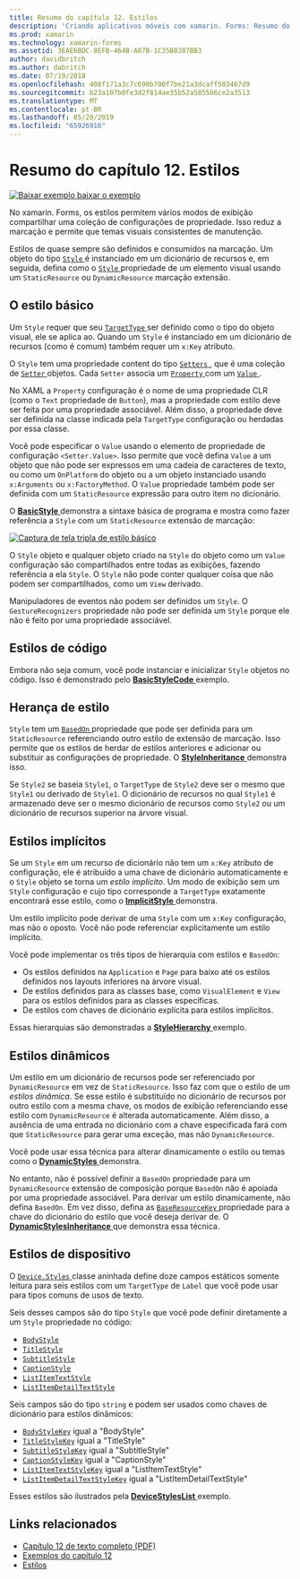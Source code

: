 ```yaml
---
title: Resumo do capítulo 12. Estilos
description: 'Criando aplicativos móveis com xamarin. Forms: Resumo do capítulo 12. Estilos'
ms.prod: xamarin
ms.technology: xamarin-forms
ms.assetid: 3EAE6BDC-8EFB-464B-A87B-1C35B8387BB3
author: davidbritch
ms.author: dabritch
ms.date: 07/19/2018
ms.openlocfilehash: 408f171a3c7c690b700f7be21a3dcaff503467d9
ms.sourcegitcommit: b23a107b0fe3d2f814ae35b52a5855b6ce2a3513
ms.translationtype: MT
ms.contentlocale: pt-BR
ms.lasthandoff: 05/20/2019
ms.locfileid: "65926916"
---
```

# <a name="summary-of-chapter-12-styles"></a>Resumo do capítulo 12. Estilos

[![Baixar exemplo](~/media/shared/download.png) baixar o exemplo](https://github.com/xamarin/xamarin-forms-book-samples/tree/master/Chapter12)

No xamarin. Forms, os estilos permitem vários modos de exibição compartilhar uma coleção de configurações de propriedade. Isso reduz a marcação e permite que temas visuais consistentes de manutenção.

Estilos de quase sempre são definidos e consumidos na marcação. Um objeto do tipo [ `Style` ](xref:Xamarin.Forms.Style) é instanciado em um dicionário de recursos e, em seguida, defina como o [ `Style` ](xref:Xamarin.Forms.NavigableElement.Style) propriedade de um elemento visual usando um `StaticResource` ou `DynamicResource` marcação extensão.

## <a name="the-basic-style"></a>O estilo básico

Um `Style` requer que seu [ `TargetType` ](xref:Xamarin.Forms.Style.TargetType) ser definido como o tipo do objeto visual, ele se aplica ao. Quando um `Style` é instanciado em um dicionário de recursos (como é comum) também requer um `x:Key` atributo.

O `Style` tem uma propriedade content do tipo [ `Setters` ](xref:Xamarin.Forms.Style.Setters), que é uma coleção de [ `Setter` ](xref:Xamarin.Forms.Setter) objetos. Cada `Setter` associa um [ `Property` ](xref:Xamarin.Forms.Setter.Property) com um [ `Value` ](xref:Xamarin.Forms.Setter.Value).

No XAML a `Property` configuração é o nome de uma propriedade CLR (como o `Text` propriedade de `Button`), mas a propriedade com estilo deve ser feita por uma propriedade associável. Além disso, a propriedade deve ser definida na classe indicada pela `TargetType` configuração ou herdadas por essa classe.

Você pode especificar o `Value` usando o elemento de propriedade de configuração `<Setter.Value>`. Isso permite que você defina `Value` a um objeto que não pode ser expressos em uma cadeia de caracteres de texto, ou como um `OnPlatform` do objeto ou a um objeto instanciado usando `x:Arguments` ou `x:FactoryMethod`. O `Value` propriedade também pode ser definida com um `StaticResource` expressão para outro item no dicionário.

O [ **BasicStyle** ](https://github.com/xamarin/xamarin-forms-book-samples/tree/master/Chapter12/BasicStyle) demonstra a sintaxe básica de programa e mostra como fazer referência a `Style` com um `StaticResource` extensão de marcação:

[![Captura de tela tripla de estilo básico](images/ch12fg01-small.png "estilos básicos")](images/ch12fg01-large.png#lightbox "estilos básicos")

O `Style` objeto e qualquer objeto criado na `Style` do objeto como um `Value` configuração são compartilhados entre todas as exibições, fazendo referência a ela `Style`. O `Style` não pode conter qualquer coisa que não podem ser compartilhados, como um `View` derivado.

Manipuladores de eventos não podem ser definidos um `Style`. O `GestureRecognizers` propriedade não pode ser definida um `Style` porque ele não é feito por uma propriedade associável.

## <a name="styles-in-code"></a>Estilos de código

Embora não seja comum, você pode instanciar e inicializar `Style` objetos no código. Isso é demonstrado pelo [ **BasicStyleCode** ](https://github.com/xamarin/xamarin-forms-book-samples/tree/master/Chapter12/BasicStyleCode) exemplo.

## <a name="style-inheritance"></a>Herança de estilo

`Style` tem um [ `BasedOn` ](xref:Xamarin.Forms.Style.BasedOn) propriedade que pode ser definida para um `StaticResource` referenciando outro estilo de extensão de marcação. Isso permite que os estilos de herdar de estilos anteriores e adicionar ou substituir as configurações de propriedade. O [ **StyleInheritance** ](https://github.com/xamarin/xamarin-forms-book-samples/tree/master/Chapter12/StyleInheritance) demonstra isso.

Se `Style2` se baseia `Style1`, o `TargetType` de `Style2` deve ser o mesmo que `Style1` ou derivado de `Style1`. O dicionário de recursos no qual `Style1` é armazenado deve ser o mesmo dicionário de recursos como `Style2` ou um dicionário de recursos superior na árvore visual.

## <a name="implicit-styles"></a>Estilos implícitos

Se um `Style` em um recurso de dicionário não tem um `x:Key` atributo de configuração, ele é atribuído a uma chave de dicionário automaticamente e o `Style` objeto se torna um *estilo implícito*. Um modo de exibição sem um `Style` configuração e cujo tipo corresponde a `TargetType` exatamente encontrará esse estilo, como o [ **ImplicitStyle** ](https://github.com/xamarin/xamarin-forms-book-samples/tree/master/Chapter12/ImplicitStyle) demonstra.

Um estilo implícito pode derivar de uma `Style` com um `x:Key` configuração, mas não o oposto. Você não pode referenciar explicitamente um estilo implícito.

Você pode implementar os três tipos de hierarquia com estilos e `BasedOn`:

- Os estilos definidos na `Application` e `Page` para baixo até os estilos definidos nos layouts inferiores na árvore visual.
- De estilos definidos para as classes base, como `VisualElement` e `View` para os estilos definidos para as classes específicas.
- De estilos com chaves de dicionário explícita para estilos implícitos.

Essas hierarquias são demonstradas a [ **StyleHierarchy** ](https://github.com/xamarin/xamarin-forms-book-samples/tree/master/Chapter12/StyleHierarchy) exemplo.

## <a name="dynamic-styles"></a>Estilos dinâmicos

Um estilo em um dicionário de recursos pode ser referenciado por `DynamicResource` em vez de `StaticResource`. Isso faz com que o estilo de um *estilos dinâmica*. Se esse estilo é substituído no dicionário de recursos por outro estilo com a mesma chave, os modos de exibição referenciando esse estilo com `DynamicResource` é alterada automaticamente. Além disso, a ausência de uma entrada no dicionário com a chave especificada fará com que `StaticResource` para gerar uma exceção, mas não `DynamicResource`.

Você pode usar essa técnica para alterar dinamicamente o estilo ou temas como o [ **DynamicStyles** ](https://github.com/xamarin/xamarin-forms-book-samples/tree/master/Chapter12/DynamicStyles) demonstra.

No entanto, não é possível definir a `BasedOn` propriedade para um `DynamicResource` extensão de composição porque `BasedOn` não é apoiada por uma propriedade associável. Para derivar um estilo dinamicamente, não defina `BasedOn`. Em vez disso, defina as [ `BaseResourceKey` ](xref:Xamarin.Forms.Style.BaseResourceKey) propriedade para a chave do dicionário do estilo que você deseja derivar de. O [ **DynamicStylesInheritance** ](https://github.com/xamarin/xamarin-forms-book-samples/tree/master/Chapter12/DynaStylesInh) que demonstra essa técnica.

## <a name="device-styles"></a>Estilos de dispositivo

O [ `Device.Styles` ](xref:Xamarin.Forms.Device.Styles) classe aninhada define doze campos estáticos somente leitura para seis estilos com um `TargetType` de `Label` que você pode usar para tipos comuns de usos de texto.

Seis desses campos são do tipo `Style` que você pode definir diretamente a um `Style` propriedade no código:

- [`BodyStyle`](xref:Xamarin.Forms.Device.Styles.BodyStyle)
- [`TitleStyle`](xref:Xamarin.Forms.Device.Styles.TitleStyle)
- [`SubtitleStyle`](xref:Xamarin.Forms.Device.Styles.SubtitleStyle)
- [`CaptionStyle`](xref:Xamarin.Forms.Device.Styles.CaptionStyle)
- [`ListItemTextStyle`](xref:Xamarin.Forms.Device.Styles.ListItemTextStyle)
- [`ListItemDetailTextStyle`](xref:Xamarin.Forms.Device.Styles.ListItemDetailTextStyle)

Seis campos são do tipo `string` e podem ser usados como chaves de dicionário para estilos dinâmicos:

- [`BodyStyleKey`](xref:Xamarin.Forms.Device.Styles.BodyStyleKey) igual a "BodyStyle"
- [`TitleStyleKey`](xref:Xamarin.Forms.Device.Styles.TitleStyleKey) igual a "TitleStyle"
- [`SubtitleStyleKey`](xref:Xamarin.Forms.Device.Styles.SubtitleStyleKey) igual a "SubtitleStyle"
- [`CaptionStyleKey`](xref:Xamarin.Forms.Device.Styles.CaptionStyleKey) igual a "CaptionStyle"
- [`ListItemTextStyleKey`](xref:Xamarin.Forms.Device.Styles.ListItemTextStyleKey) igual a "ListItemTextStyle"
- [`ListItemDetailTextStyleKey`](xref:Xamarin.Forms.Device.Styles.ListItemDetailTextStyleKey) igual a "ListItemDetailTextStyle"

Esses estilos são ilustrados pela [ **DeviceStylesList** ](https://github.com/xamarin/xamarin-forms-book-samples/tree/master/Chapter12/DeviceStylesList) exemplo.

## <a name="related-links"></a>Links relacionados

- [Capítulo 12 de texto completo (PDF)](https://download.xamarin.com/developer/xamarin-forms-book/XamarinFormsBook-Ch12-Apr2016.pdf)
- [Exemplos do capítulo 12](https://github.com/xamarin/xamarin-forms-book-samples/tree/master/Chapter12)
- [Estilos](~/xamarin-forms/user-interface/styles/index.md)
